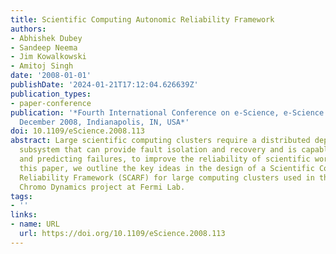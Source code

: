 ```yaml
---
title: Scientific Computing Autonomic Reliability Framework
authors:
- Abhishek Dubey
- Sandeep Neema
- Jim Kowalkowski
- Amitoj Singh
date: '2008-01-01'
publishDate: '2024-01-21T17:12:04.626639Z'
publication_types:
- paper-conference
publication: '*Fourth International Conference on e-Science, e-Science 2008, 7-12
  December 2008, Indianapolis, IN, USA*'
doi: 10.1109/eScience.2008.113
abstract: Large scientific computing clusters require a distributed dependability
  subsystem that can provide fault isolation and recovery and is capable of learning
  and predicting failures, to improve the reliability of scientific workflows. In
  this paper, we outline the key ideas in the design of a Scientific Computing Autonomic
  Reliability Framework (SCARF) for large computing clusters used in the Lattice Quantum
  Chromo Dynamics project at Fermi Lab.
tags:
- ''
links:
- name: URL
  url: https://doi.org/10.1109/eScience.2008.113
---
```

